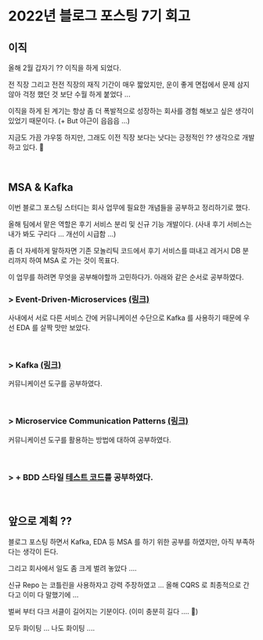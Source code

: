 # 2022년 블로그 포스팅 7기 회고 
## 이직
올해 2월 갑자기 ?? 이직을 하게 되었다.

전 직장 그리고 전전 직장의 재직 기간이 매우 짧았지만, 운이 좋게 면접에서 문제 삼지 않아 걱정 했던 것 보단 수월 하게 붙었다 ... 

이직을 하게 된 계기는 항상 좀 더 폭발적으로 성장하는 회사를 경험 해보고 싶은 생각이 있었기 때문이다. (+ But 야근이 읍읍읍 ...)

지금도 가끔 갸우뚱 하지만, 그래도 이전 직장 보다는 낫다는 긍정적인 ?? 생각으로 개발하고 있다. 👀

<br>

## MSA & Kafka
이번 블로그 포스팅 스터디는 회사 업무에 필요한 개념들을 공부하고 정리하기로 했다.

올해 팀에서 맡은 역할은 후기 서비스 분리 및 신규 기능 개발이다. (사내 후기 서비스는 내가 봐도 구리다 ... 개선이 시급함 ...)

좀 더 자세하게 말하자면 기존 모놀리틱 코드에서 후기 서비스를 뗘내고 레거시 DB 분리까지 하여 MSA 로 가는 것이 목표다.

이 업무를 하려면 무엇을 공부해야할까 고민하다가. 아래와 같은 순서로 공부하였다.

### > Event-Driven-Microservices [(링크)](https://github.com/Meet-Coder-Study/posting-review/blob/master/kwanghoon/2022-02-19-Building-Event-Driven-Microservices.md) 
사내에서 서로 다른 서비스 간에 커뮤니케이션 수단으로 Kafka 를 사용하기 때문에 우선 EDA 를 살짝 맛만 보았다.

<br>

### > Kafka [(링크)](https://github.com/Meet-Coder-Study/posting-review/blob/master/kwanghoon/2022-03-05_Introduction_kafka.md)
커뮤니케이션 도구를 공부하였다.

<br>

### > Microservice Communication Patterns [(링크)](https://github.com/Meet-Coder-Study/posting-review/blob/master/kwanghoon/2022-03-19_Microservice_communication_patterns.md)
커뮤니케이션 도구를 활용하는 방법에 대하여 공부하였다.

<br>

### > + BDD 스타일 [테스트 코드](https://github.com/Meet-Coder-Study/posting-review/blob/master/kwanghoon/2022-04-16_Describe-Context-It-pattern-test.md)를 공부하였다.  

<br>

## 앞으로 계획 ??
블로그 포스팅 하면서 Kafka, EDA 등 MSA 를 하기 위한 공부를 하였지만, 아직 부족하다는 생각이 든다.

그리고 회사에서 일도 좀 크게 벌려 놓았다 ....

신규 Repo 는 코틀린을 사용하자고 강력 주장하였고 ... 올해 CQRS 로 최종적으로 간다고 이미 다 말했기에 ...

벌써 부터 다크 서클이 길어지는 기분이다. (이미 충분히 길다 .... 🥲)

모두 화이팅 ... 나도 화이팅 ....



